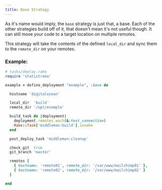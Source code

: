 ```yaml
---
title: Base Strategy
---
```


As it's name would imply, the `base` strategy is just that, a base. Each of the other strategies build off of it, that doesn't mean it's not useful though. It can still move your code to a target location on multiple remotes.

This strategy will take the contents of the defined `local_dir` and sync them to the `remote_dir` on your remotes.

### Example:

```ruby
# tasks/deploy.rake
require 'statistrano'

example = define_deployment "example", :base do

  hostname 'digitalocean'

  local_dir  'build'
  remote_dir '/opt/example'

  build_task do |deployment|
    deployment.remotes.each(&:test_connection)
    Rake::Task['middleman:build'].invoke
  end

  post_deploy_task 'middleman:cleanup'

  check_git  true
  git_branch 'master'

  remotes [
    { hostname: 'remote01', remote_dir: '/var/www/mailchimp01' },
    { hostname: 'remote02', remote_dir: '/var/www/mailchimp02' }
  ]

end
```